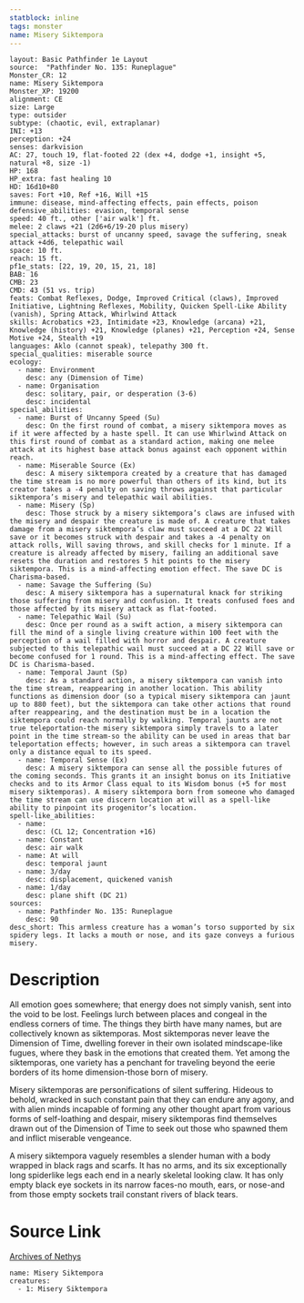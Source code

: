 ```yaml
---
statblock: inline
tags: monster
name: Misery Siktempora
---
```

```statblock
layout: Basic Pathfinder 1e Layout
source:  "Pathfinder No. 135: Runeplague"
Monster_CR: 12
name: Misery Siktempora
Monster_XP: 19200
alignment: CE
size: Large
type: outsider
subtype: (chaotic, evil, extraplanar)
INI: +13
perception: +24
senses: darkvision
AC: 27, touch 19, flat-footed 22 (dex +4, dodge +1, insight +5, natural +8, size -1)
HP: 168
HP_extra: fast healing 10
HD: 16d10+80
saves: Fort +10, Ref +16, Will +15
immune: disease, mind-affecting effects, pain effects, poison
defensive_abilities: evasion, temporal sense
speed: 40 ft., other ['air walk'] ft.
melee: 2 claws +21 (2d6+6/19-20 plus misery)
special_attacks: burst of uncanny speed, savage the suffering, sneak attack +4d6, telepathic wail
space: 10 ft.
reach: 15 ft.
pf1e_stats: [22, 19, 20, 15, 21, 18]
BAB: 16
CMB: 23
CMD: 43 (51 vs. trip)
feats: Combat Reflexes, Dodge, Improved Critical (claws), Improved Initiative, Lightning Reflexes, Mobility, Quicken Spell-Like Ability (vanish), Spring Attack, Whirlwind Attack
skills: Acrobatics +23, Intimidate +23, Knowledge (arcana) +21, Knowledge (history) +21, Knowledge (planes) +21, Perception +24, Sense Motive +24, Stealth +19
languages: Aklo (cannot speak), telepathy 300 ft.
special_qualities: miserable source
ecology:
  - name: Environment
    desc: any (Dimension of Time)
  - name: Organisation
    desc: solitary, pair, or desperation (3-6)
    desc: incidental
special_abilities:
  - name: Burst of Uncanny Speed (Su)
    desc: On the first round of combat, a misery siktempora moves as if it were affected by a haste spell. It can use Whirlwind Attack on this first round of combat as a standard action, making one melee attack at its highest base attack bonus against each opponent within reach.
  - name: Miserable Source (Ex)
    desc: A misery siktempora created by a creature that has damaged the time stream is no more powerful than others of its kind, but its creator takes a -4 penalty on saving throws against that particular siktempora’s misery and telepathic wail abilities.
  - name: Misery (Sp)
    desc: Those struck by a misery siktempora’s claws are infused with the misery and despair the creature is made of. A creature that takes damage from a misery siktempora’s claw must succeed at a DC 22 Will save or it becomes struck with despair and takes a -4 penalty on attack rolls, Will saving throws, and skill checks for 1 minute. If a creature is already affected by misery, failing an additional save resets the duration and restores 5 hit points to the misery siktempora. This is a mind-affecting emotion effect. The save DC is Charisma-based.
  - name: Savage the Suffering (Su)
    desc: A misery siktempora has a supernatural knack for striking those suffering from misery and confusion. It treats confused foes and those affected by its misery attack as flat-footed.
  - name: Telepathic Wail (Su)
    desc: Once per round as a swift action, a misery siktempora can fill the mind of a single living creature within 100 feet with the perception of a wail filled with horror and despair. A creature subjected to this telepathic wail must succeed at a DC 22 Will save or become confused for 1 round. This is a mind-affecting effect. The save DC is Charisma-based.
  - name: Temporal Jaunt (Sp)
    desc: As a standard action, a misery siktempora can vanish into the time stream, reappearing in another location. This ability functions as dimension door (so a typical misery siktempora can jaunt up to 880 feet), but the siktempora can take other actions that round after reappearing, and the destination must be in a location the siktempora could reach normally by walking. Temporal jaunts are not true teleportation-the misery siktempora simply travels to a later point in the time stream-so the ability can be used in areas that bar teleportation effects; however, in such areas a siktempora can travel only a distance equal to its speed.
  - name: Temporal Sense (Ex)
    desc: A misery siktempora can sense all the possible futures of the coming seconds. This grants it an insight bonus on its Initiative checks and to its Armor Class equal to its Wisdom bonus (+5 for most misery siktemporas). A misery siktempora born from someone who damaged the time stream can use discern location at will as a spell-like ability to pinpoint its progenitor’s location.
spell-like_abilities:
  - name:
    desc: (CL 12; Concentration +16)
  - name: Constant
    desc: air walk
  - name: At will
    desc: temporal jaunt
  - name: 3/day
    desc: displacement, quickened vanish
  - name: 1/day
    desc: plane shift (DC 21)
sources:
  - name: Pathfinder No. 135: Runeplague
    desc: 90
desc_short: This armless creature has a woman’s torso supported by six spidery legs. It lacks a mouth or nose, and its gaze conveys a furious misery.
```
# Description
All emotion goes somewhere; that energy does not simply vanish, sent into the void to be lost. Feelings lurch between places and congeal in the endless corners of time. The things they birth have many names, but are collectively known as siktemporas. Most siktemporas never leave the Dimension of Time, dwelling forever in their own isolated mindscape-like fugues, where they bask in the emotions that created them. Yet among the siktemporas, one variety has a penchant for traveling beyond the eerie borders of its home dimension-those born of misery.

 Misery siktemporas are personifications of silent suffering. Hideous to behold, wracked in such constant pain that they can endure any agony, and with alien minds incapable of forming any other thought apart from various forms of self-loathing and despair, misery siktemporas find themselves drawn out of the Dimension of Time to seek out those who spawned them and inflict miserable vengeance.

 A misery siktempora vaguely resembles a slender human with a body wrapped in black rags and scarfs. It has no arms, and its six exceptionally long spiderlike legs each end in a nearly skeletal looking claw. It has only empty black eye sockets in its narrow faces-no mouth, ears, or nose-and from those empty sockets trail constant rivers of black tears.
# Source Link
[Archives of Nethys](https://aonprd.com/MonsterDisplay.aspx?ItemName=Misery%20Siktempora)
```encounter-table
name: Misery Siktempora
creatures:
  - 1: Misery Siktempora
```
